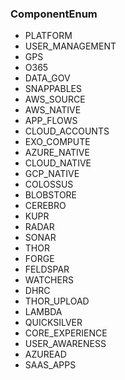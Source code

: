 ### ComponentEnum
- PLATFORM
- USER_MANAGEMENT
- GPS
- O365
- DATA_GOV
- SNAPPABLES
- AWS_SOURCE
- AWS_NATIVE
- APP_FLOWS
- CLOUD_ACCOUNTS
- EXO_COMPUTE
- AZURE_NATIVE
- CLOUD_NATIVE
- GCP_NATIVE
- COLOSSUS
- BLOBSTORE
- CEREBRO
- KUPR
- RADAR
- SONAR
- THOR
- FORGE
- FELDSPAR
- WATCHERS
- DHRC
- THOR_UPLOAD
- LAMBDA
- QUICKSILVER
- CORE_EXPERIENCE
- USER_AWARENESS
- AZUREAD
- SAAS_APPS
